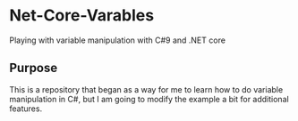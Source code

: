 # Net-Core-Varables
Playing with variable manipulation with C#9 and .NET core

## Purpose
This is a repository that began as a way for me to learn how to do variable manipulation in C#, but I am going to modify the example a bit for additional features.     
